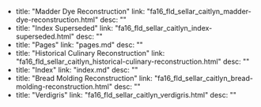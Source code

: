   - title: "Madder Dye Reconstruction"
    link: "fa16_fld_sellar_caitlyn_madder-dye-reconstruction.html"
    desc: ""
  - title: "Index Superseded"
    link: "fa16_fld_sellar_caitlyn_index-superseded.html"
    desc: ""
  - title: "Pages"
    link: "pages.md"
    desc: ""
  - title: "Historical Culinary Reconstruction"
    link: "fa16_fld_sellar_caitlyn_historical-culinary-reconstruction.html"
    desc: ""
  - title: "Index"
    link: "index.md"
    desc: ""
  - title: "Bread Molding Reconstruction"
    link: "fa16_fld_sellar_caitlyn_bread-molding-reconstruction.html"
    desc: ""
  - title: "Verdigris"
    link: "fa16_fld_sellar_caitlyn_verdigris.html"
    desc: ""

